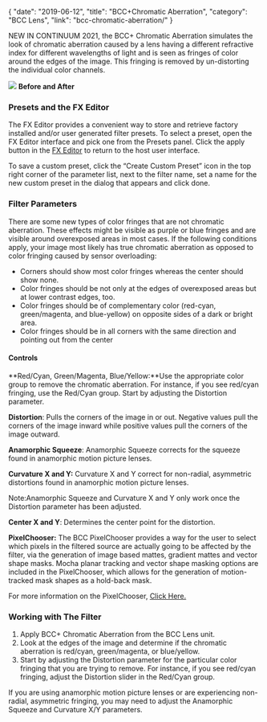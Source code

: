 {
"date": "2019-06-12",
"title": "BCC+Chromatic Aberration",
"category": "BCC Lens",
"link": "bcc-chromatic-aberration/"
}

 
NEW IN CONTINUUM 2021, the BCC+ Chromatic Aberration simulates the look of chromatic aberration caused by a lens having a different refractive index for different wavelengths of light and is seen as fringes of color around the edges of the image. This fringing is removed by un-distorting the individual color channels. 


![](https://borisfx-com-res.cloudinary.com/image/upload//documentation/continuum/uploads/2020/10/Image_185.png) **Before and After** 
### Presets and the FX Editor


The FX Editor provides a convenient way to store and retrieve factory installed and/or user generated filter presets. To select a preset, open the FX Editor interface and pick one from the Presets panel. Click the apply button in the [FX Editor](/documentation/continuum/bcc-fx-editor) to return to the host user interface. 


To save a custom preset, click the “Create Custom Preset” icon in the top right corner of the parameter list, next to the filter name, set a name for the new custom preset in the dialog that appears and click done. 


### Filter Parameters


There are some new types of color fringes that are not chromatic aberration. These effects might be visible as purple or blue fringes and are visible around overexposed areas in most cases. If the following conditions apply, your image most likely has true chromatic aberration as opposed to color fringing caused by sensor overloading:


* Corners should show most color fringes whereas the center should show none.
* Color fringes should be not only at the edges of overexposed areas but at lower contrast edges, too.
* Color fringes should be of complementary color (red-cyan, green/magenta, and blue-yellow) on opposite sides of a dark or bright area.
* Color fringes should be in all corners with the same direction and pointing out from the center


#### Controls‌


**Red/Cyan, Green/Magenta, Blue/Yellow:**Use the appropriate color group to remove the chromatic aberration. For instance, if you see red/cyan fringing, use the Red/Cyan group. Start by adjusting the Distortion parameter.


**Distortion**: Pulls the corners of the image in or out. Negative values pull the corners of the image inward while positive values pull the corners of the image outward.


**Anamorphic Squeeze**: Anamorphic Squeeze corrects for the squeeze found in anamorphic motion picture lenses.


**Curvature X and Y:** Curvature X and Y correct for non-radial, asymmetric distortions found in anamorphic motion picture lenses.


Note:Anamorphic Squeeze and Curvature X and Y only work once the Distortion parameter has been adjusted.


**Center X and Y**: Determines the center point for the distortion.


**PixelChooser:**  The BCC PixelChooser provides a way for the user to select which pixels in the filtered source are actually going to be affected by the filter, via the generation of image based mattes, gradient mattes and vector shape masks. Mocha planar tracking and vector shape masking options are included in the PixelChooser, which allows for the generation of motion-tracked mask shapes as a hold-back mask. 


For more information on the PixelChooser, [Click Here.﻿](/documentation/continuum/)


### Working with The Filter


1. Apply BCC+ Chromatic Aberration from the BCC Lens unit.
2. Look at the edges of the image and determine if the chromatic aberration is red/cyan, green/magenta, or blue/yellow.
3. Start by adjusting the Distortion parameter for the particular color fringing that you are trying to remove. For instance, if you see red/cyan fringing, adjust the Distortion slider in the Red/Cyan group.


If you are using anamorphic motion picture lenses or are experiencing non- radial, asymmetric fringing, you may need to adjust the Anamorphic Squeeze and Curvature X/Y parameters.


